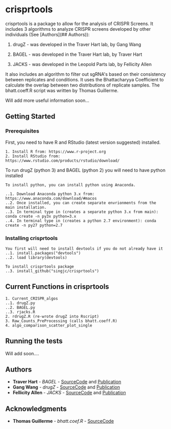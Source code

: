 # crisprtools

crisprtools is a package to allow for the analysis of CRISPR Screens.
It includes 3 algorithms to analyze CRISPR screens developed by other individuals (See [Authors](## Authors)):

1. drugZ - was developed in the Traver Hart lab, by Gang Wang 

2. BAGEL - was developed in the Traver Hart lab, by Traver Hart 

3. JACKS - was developed in the Leopold Parts lab, by Fellicity Allen 

It also includes an algorithm to filter out sgRNA's based on their consistency between replicates and conditions. It uses the Bhattacharyya Coefficient to calculate the overlap between two distributions of replicate samples. The bhatt.coeff.R script was written by Thomas Guillerme.

Will add more useful information soon...

## Getting Started

### Prerequisites

First, you need to have R and RStudio (latest version suggested) installed.

```
1. Install R from: https://www.r-project.org
2. Install RStudio from: https://www.rstudio.com/products/rstudio/download/
```


To run drugZ (python 3) and BAGEL (python 2) you will need to have python installed
```
To install python, you can install python using Anaconda.

..1. Download Anaconda python 3.x from: https://www.anaconda.com/download/#macos
..2. Once installed, you can create separate envrionments from the main installation. 
..3. In terminal type in (creates a separate python 3.x from main): conda create -n py3x python=3.x
..4. In terminal type in (creates a python 2.7 environment): conda create -n py27 python=2.7
```

### Installing crisprtools

```
You first will need to install devtools if you do not already have it
..1. install.packages("devtools")
..2. load library(devtools)

To install crisprtools package
..3. install_github("singjc/crisprtools")
```

## Current Functions in crisprtools
```
1. Current_CRISPR_algos
..1. drugZ.py
..2. BAGEL.py
..3. rjacks.R
2. rdrugZ.R (re-wrote drugZ into Rscript)
3. Raw_Counts_PreProcessing (calls bhatt.coeff.R)
4. algo_comparison_scatter_plot_single 
```

## Running the tests

Will add soon....

## Authors

* **Traver Hart** - *BAGEL* - [SourceCode](https://github.com/hart-lab/drugz) and [Publication](https://www.biorxiv.org/content/early/2017/12/12/232736)
* **Gang Wang** - *drugZ* - [SourceCode](https://github.com/hart-lab/bagel) and [Publication](https://bmcbioinformatics.biomedcentral.com/articles/10.1186/s12859-016-1015-8)
* **Fellicity Allen** - *JACKS* - [SourceCode](https://github.com/felicityallen/JACKS) and [Publication](https://www.biorxiv.org/content/early/2018/04/12/285114)

## Acknowledgments

* **Thomas Guillerme** - *bhatt.coef.R* - [SourceCode](https://github.com/TGuillerme/Total_Evidence_Method-Missing_data/blob/master/Functions/TreeComparisons/bhatt.coef.R)